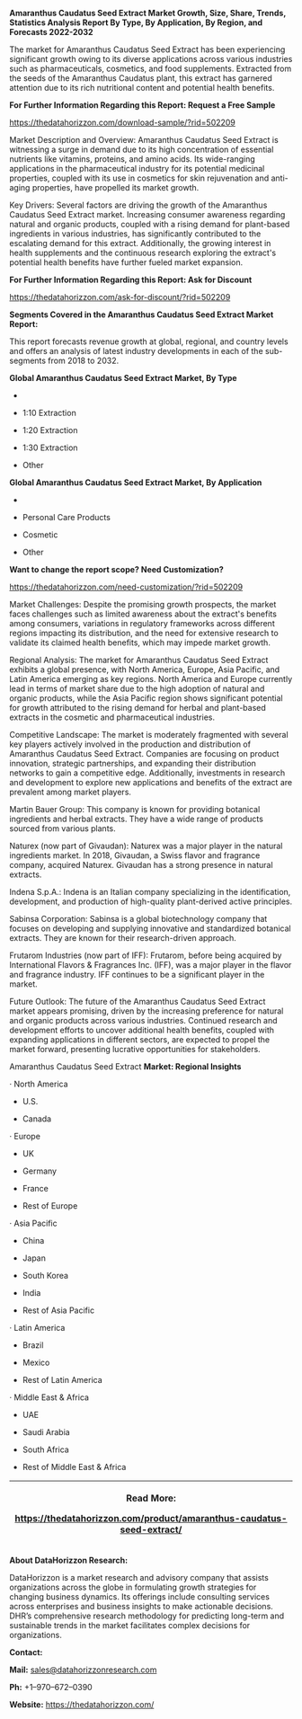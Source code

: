 **Amaranthus Caudatus Seed Extract Market Growth, Size, Share, Trends,
Statistics Analysis Report By Type, By Application, By Region, and
Forecasts 2022-2032**

The market for Amaranthus Caudatus Seed Extract has been experiencing
significant growth owing to its diverse applications across various
industries such as pharmaceuticals, cosmetics, and food supplements.
Extracted from the seeds of the Amaranthus Caudatus plant, this extract
has garnered attention due to its rich nutritional content and potential
health benefits.

**For Further Information Regarding this Report: Request a Free Sample**

<https://thedatahorizzon.com/download-sample/?rid=502209>

Market Description and Overview: Amaranthus Caudatus Seed Extract is
witnessing a surge in demand due to its high concentration of essential
nutrients like vitamins, proteins, and amino acids. Its wide-ranging
applications in the pharmaceutical industry for its potential medicinal
properties, coupled with its use in cosmetics for skin rejuvenation and
anti-aging properties, have propelled its market growth.

Key Drivers: Several factors are driving the growth of the Amaranthus
Caudatus Seed Extract market. Increasing consumer awareness regarding
natural and organic products, coupled with a rising demand for
plant-based ingredients in various industries, has significantly
contributed to the escalating demand for this extract. Additionally, the
growing interest in health supplements and the continuous research
exploring the extract's potential health benefits have further fueled
market expansion.

**For Further Information Regarding this Report: Ask for Discount**

<https://thedatahorizzon.com/ask-for-discount/?rid=502209>

**Segments Covered in the Amaranthus Caudatus Seed Extract Market
Report:**

This report forecasts revenue growth at global, regional, and country
levels and offers an analysis of latest industry developments in each of
the sub-segments from 2018 to 2032.

**Global Amaranthus Caudatus Seed Extract Market, By Type**

-   

-   1:10 Extraction

-   1:20 Extraction

-   1:30 Extraction

-   Other

**Global Amaranthus Caudatus Seed Extract Market, By Application**

-   

-   Personal Care Products

-   Cosmetic

-   Other

**Want to change the report scope? Need Customization?**

<https://thedatahorizzon.com/need-customization/?rid=502209>

Market Challenges: Despite the promising growth prospects, the market
faces challenges such as limited awareness about the extract's benefits
among consumers, variations in regulatory frameworks across different
regions impacting its distribution, and the need for extensive research
to validate its claimed health benefits, which may impede market growth.

Regional Analysis: The market for Amaranthus Caudatus Seed Extract
exhibits a global presence, with North America, Europe, Asia Pacific,
and Latin America emerging as key regions. North America and Europe
currently lead in terms of market share due to the high adoption of
natural and organic products, while the Asia Pacific region shows
significant potential for growth attributed to the rising demand for
herbal and plant-based extracts in the cosmetic and pharmaceutical
industries.

Competitive Landscape: The market is moderately fragmented with several
key players actively involved in the production and distribution of
Amaranthus Caudatus Seed Extract. Companies are focusing on product
innovation, strategic partnerships, and expanding their distribution
networks to gain a competitive edge. Additionally, investments in
research and development to explore new applications and benefits of the
extract are prevalent among market players.

Martin Bauer Group: This company is known for providing botanical
ingredients and herbal extracts. They have a wide range of products
sourced from various plants.

Naturex (now part of Givaudan): Naturex was a major player in the
natural ingredients market. In 2018, Givaudan, a Swiss flavor and
fragrance company, acquired Naturex. Givaudan has a strong presence in
natural extracts.

Indena S.p.A.: Indena is an Italian company specializing in the
identification, development, and production of high-quality
plant-derived active principles.

Sabinsa Corporation: Sabinsa is a global biotechnology company that
focuses on developing and supplying innovative and standardized
botanical extracts. They are known for their research-driven approach.

Frutarom Industries (now part of IFF): Frutarom, before being acquired
by International Flavors & Fragrances Inc. (IFF), was a major player in
the flavor and fragrance industry. IFF continues to be a significant
player in the market.

Future Outlook: The future of the Amaranthus Caudatus Seed Extract
market appears promising, driven by the increasing preference for
natural and organic products across various industries. Continued
research and development efforts to uncover additional health benefits,
coupled with expanding applications in different sectors, are expected
to propel the market forward, presenting lucrative opportunities for
stakeholders.

Amaranthus Caudatus Seed Extract **Market: Regional Insights**

· North America

-   U.S.

-   Canada

· Europe

-   UK

-   Germany

-   France

-   Rest of Europe

· Asia Pacific

-   China

-   Japan

-   South Korea

-   India

-   Rest of Asia Pacific

· Latin America

-   Brazil

-   Mexico

-   Rest of Latin America

· Middle East & Africa

-   UAE

-   Saudi Arabia

-   South Africa

-   Rest of Middle East & Africa

<table>
<colgroup>
<col style="width: 100%" />
</colgroup>
<thead>
<tr class="header">
<th><p><strong>Read More:</strong></p>
<p><a href="https://thedatahorizzon.com/product/amaranthus-caudatus-seed-extract/">https://thedatahorizzon.com/product/amaranthus-caudatus-seed-extract/</a></p></th>
</tr>
</thead>
<tbody>
</tbody>
</table>

**About DataHorizzon Research:**

DataHorizzon is a market research and advisory company that assists
organizations across the globe in formulating growth strategies for
changing business dynamics. Its offerings include consulting services
across enterprises and business insights to make actionable decisions.
DHR’s comprehensive research methodology for predicting long-term and
sustainable trends in the market facilitates complex decisions for
organizations.

**Contact:**

**Mail:** <sales@datahorizzonresearch.com>

**Ph:** +1–970–672–0390

**Website:** <https://thedatahorizzon.com/>
